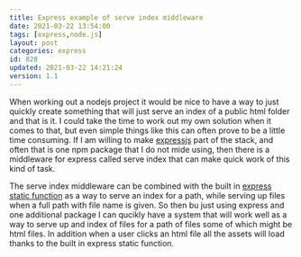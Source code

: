```yaml
---
title: Express example of serve index middleware
date: 2021-03-22 13:54:00
tags: [express,node.js]
layout: post
categories: express
id: 828
updated: 2021-03-22 14:21:24
version: 1.1
---
```


When working out a nodejs project it would be nice to have a way to just quickly create something that will just serve an index of a public html folder and that is it. I could take the time to work out my own solution when it comes to that, but even simple things like this can often prove to be a little time consuming. If I am willing to make [expressjs](https://expressjs.com/) part of the stack, and often that is one npm package that I do not mide using, then there is a middleware for express called serve index that can make quick work of this kind of task.

The serve index middleware can be combined with the built in [express static function](https://expressjs.com/en/starter/static-files.html) as a way to serve an index for a path, while serving up files when a full path with file name is given. So then bu just using express and one additional package I can qucikly have a system that will work well as a way to serve up and index of files for a path of files some of which might be html files. In addition when a user clicks an html file all the assets will load thanks to the built in express static function.

<!-- more -->

